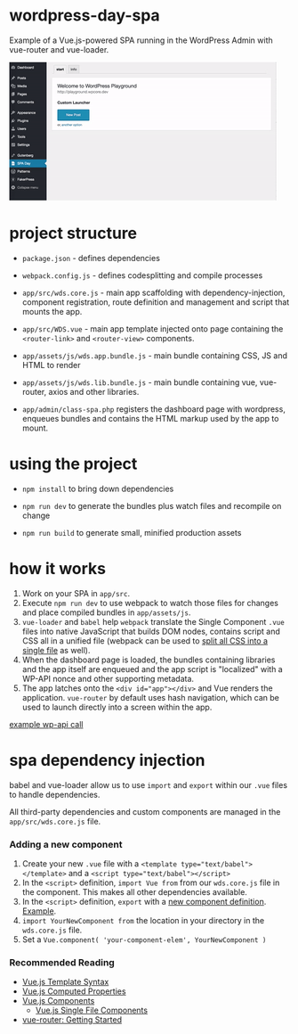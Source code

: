 # wordpress-day-spa
Example of a Vue.js-powered SPA running in the WordPress Admin with vue-router and vue-loader.

![screenshot of spa in action](https://raw.githubusercontent.com/0aveRyan/wordpress-day-spa/master/app/assets/wp-day-spa.gif)

# project structure

* `package.json` - defines dependencies
* `webpack.config.js` - defines codesplitting and compile processes
* `app/src/wds.core.js` - main app scaffolding with dependency-injection, component registration, route definition and management and script that mounts the app.
* `app/src/WDS.vue` - main app template injected onto page containing the `<router-link>` and `<router-view>` components.
* `app/assets/js/wds.app.bundle.js` - main bundle containing CSS, JS and HTML to render
* `app/assets/js/wds.lib.bundle.js` - main bundle containing vue, vue-router, axios and other libraries.

* `app/admin/class-spa.php` registers the dashboard page with wordpress, enqueues bundles and contains the HTML markup used by the app to mount.

# using the project

* `npm install` to bring down dependencies

* `npm run dev` to generate the bundles plus watch files and recompile on change

* `npm run build` to generate small, minified production assets

# how it works

1. Work on your SPA in `app/src`.
2. Execute `npm run dev` to use webpack to watch those files for changes and place compiled bundles in `app/assets/js`.
3. `vue-loader` and `babel` help `webpack` translate the Single Component `.vue` files into native JavaScript that builds DOM nodes, contains script and CSS all in a unified file (webpack can be used to [split all CSS into a single file](https://github.com/vuejs/vue-loader/blob/master/docs/en/configurations/extract-css.md) as well).
4. When the dashboard page is loaded, the bundles containing libraries and the app itself are enqueued and the app script is "localized" with a WP-API nonce and other supporting metadata.
5. The app latches onto the `<div id="app"></div>` and Vue renders the application. `vue-router` by default uses hash navigation, which can be used to launch directly into a screen within the app.

[example wp-api call](https://github.com/0aveRyan/wordpress-day-spa/blob/master/app/src/components/Info.vue#L26-L32)

# spa dependency injection

babel and vue-loader allow us to use `import` and `export` within our `.vue` files to handle dependencies.

All third-party dependencies and custom components are managed in the `app/src/wds.core.js` file. 

### Adding a new component
1. Create your new `.vue` file with a `<template type="text/babel"></template>` and a `<script type="text/babel"></script>`
2. In the `<script>` definition, `import Vue from` from our `wds.core.js` file in the component. This makes all other dependencies available.
2. In the `<script>` definition, `export` with a [new component definition](https://vuejs.org/v2/guide/single-file-components.html). [Example](https://github.com/0aveRyan/wordpress-day-spa/blob/master/app/src/components/PostTable.vue#L22-L28).
2. `import YourNewComponent from` the location in your directory in the `wds.core.js` file.
3. Set a `Vue.component( 'your-component-elem', YourNewComponent )`

### Recommended Reading
* [Vue.js Template Syntax](https://vuejs.org/v2/guide/syntax.html)
* [Vue.js Computed Properties](https://vuejs.org/v2/guide/computed.html)
* [Vue.js Components](https://vuejs.org/v2/guide/components.html)
    * [Vue.js Single File Components](https://vuejs.org/v2/guide/single-file-components.html)
* [vue-router: Getting Started](https://router.vuejs.org/en/essentials/getting-started.html)

